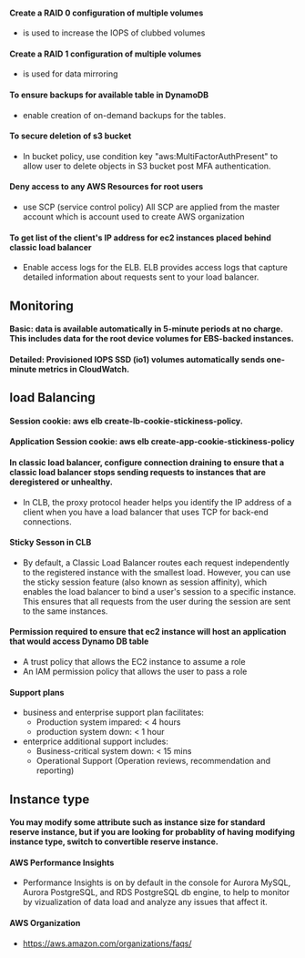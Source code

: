 #### Create a RAID 0 configuration of multiple volumes
  * is used to increase the IOPS of clubbed volumes

#### Create a RAID 1 configuration of multiple volumes
  * is used for data mirroring
  
#### To ensure backups for available table in  DynamoDB
  * enable creation of on-demand backups for the tables.
  
#### To secure deletion of s3 bucket
  * In bucket policy, use condition key "aws:MultiFactorAuthPresent" to allow user to delete objects in S3 bucket post MFA authentication.

#### Deny access to any AWS Resources for root users
  * use SCP (service control policy) All SCP are applied from the master account which is account used to create AWS organization
  
#### To get list of the client's IP address for ec2 instances placed behind classic load balancer
  * Enable access logs for the ELB. ELB provides access logs that capture detailed information about requests sent to your load balancer.
  
  
## Monitoring

#### Basic: data is available automatically in 5-minute periods at no charge. This includes data for the root device volumes for EBS-backed instances.

#### Detailed: Provisioned IOPS SSD (io1) volumes automatically sends one-minute metrics in CloudWatch.


## load Balancing

#### Session cookie: aws elb create-lb-cookie-stickiness-policy. 

#### Application Session cookie: aws elb create-app-cookie-stickiness-policy

#### In classic load balancer, configure connection draining to ensure that a classic load balancer stops sending requests to instances that are deregistered or unhealthy.
  * In CLB, the proxy protocol header helps you identify the IP address of a client when you have a load balancer that uses TCP for  back-end connections.

#### Sticky Sesson in CLB
  * By default, a Classic Load Balancer routes each request independently to the registered instance with the smallest load. However, you can use the sticky session feature (also known as session affinity), which enables the load balancer to bind a user's session to a specific instance. This ensures that all requests from the user during the session are sent to the same instances.
  
#### Permission required to ensure that ec2 instance will host an application that would access Dynamo DB table
  * A trust policy that allows the EC2 instance to assume a role
  * An IAM permission policy that allows the user to pass a role
  
  
#### Support plans
  * business and enterprise support plan facilitates:
    * Production system impared: < 4 hours
    * production system down: < 1 hour
  * enterprice additional support includes:
    * Business-critical system down: < 15 mins
    * Operational Support (Operation reviews, recommendation and reporting)
    
## Instance type
#### You may modify some attribute such as instance size for standard reserve instance, but if you are looking for probablity of having modifying instance type, switch to convertible reserve instance.

#### AWS Performance Insights
  * Performance Insights is on by default in the console for Aurora MySQL, Aurora PostgreSQL, and RDS PostgreSQL db engine, to help to monitor by vizualization of data load and analyze any issues that affect it.

#### AWS Organization
  * https://aws.amazon.com/organizations/faqs/
